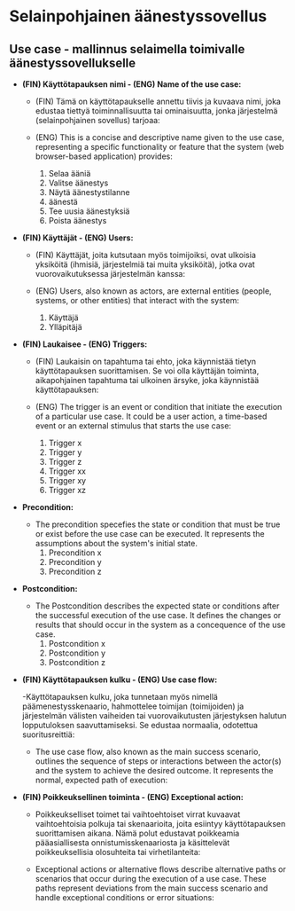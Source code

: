 # Selainpohjainen äänestyssovellus

## Use case - mallinnus selaimella toimivalle äänestyssovellukselle

- **(FIN) Käyttötapauksen nimi - (ENG) Name of the use case:**

  - (FIN) Tämä on käyttötapaukselle annettu tiivis ja kuvaava nimi, joka edustaa tiettyä toiminnallisuutta tai ominaisuutta, jonka järjestelmä (selainpohjainen sovellus) tarjoaa:

  - (ENG) This is a concise and descriptive name given to the use case, representing a specific functionality or feature that the system (web browser-based application) provides:

    1. Selaa ääniä
    2. Valitse äänestys
    3. Näytä äänestystilanne
    4. äänestä
    5. Tee uusia äänestyksiä
    6. Poista äänestys

- **(FIN) Käyttäjät - (ENG) Users:**

  - (FIN) Käyttäjät, joita kutsutaan myös toimijoiksi, ovat ulkoisia yksiköitä (ihmisiä, järjestelmiä tai muita yksiköitä), jotka ovat vuorovaikutuksessa järjestelmän kanssa:

  - (ENG) Users, also known as actors, are external entities (people, systems, or other entities) that interact with the system:

    1. Käyttäjä
    2. Ylläpitäjä

- **(FIN) Laukaisee - (ENG) Triggers:**

  - (FIN) Laukaisin on tapahtuma tai ehto, joka käynnistää tietyn käyttötapauksen suorittamisen. Se voi olla käyttäjän toiminta, aikapohjainen tapahtuma tai ulkoinen ärsyke, joka käynnistää käyttötapauksen:

  - (ENG) The trigger is an event or condition that initiate the execution of a particular use case. It could be a user action, a time-based event or an external stimulus that starts the use case:

    1. Trigger x
    2. Trigger y
    3. Trigger z
    4. Trigger xx
    5. Trigger xy
    6. Trigger xz

- **Precondition:**

  - The precondition specefies the state or condition that must be true or exist before the use case can be executed. It represents the assumptions about the system's initial state.
    1. Precondition x
    2. Precondition y
    3. Precondition z

- **Postcondition:**

  - The Postcondition describes the expected state or conditions after the successful execution of the use case. It defines the changes or results that should occur in the system as a concequence of the use case.
    1. Postcondition x
    2. Postcondition y
    3. Postcondition z

- **(FIN) Käyttötapauksen kulku - (ENG) Use case flow:**

  -Käyttötapauksen kulku, joka tunnetaan myös nimellä päämenestysskenaario, hahmottelee toimijan (toimijoiden) ja järjestelmän välisten vaiheiden tai vuorovaikutusten järjestyksen halutun lopputuloksen saavuttamiseksi. Se edustaa normaalia, odotettua suoritusreittiä:

  - The use case flow, also known as the main success scenario, outlines the sequence of steps or interactions between the actor(s) and the system to achieve the desired outcome. It represents the normal, expected path of execution:

- **(FIN) Poikkeuksellinen toiminta - (ENG) Exceptional action:**

  - Poikkeukselliset toimet tai vaihtoehtoiset virrat kuvaavat vaihtoehtoisia polkuja tai skenaarioita, joita esiintyy käyttötapauksen suorittamisen aikana. Nämä polut edustavat poikkeamia pääasiallisesta onnistumisskenaariosta ja käsittelevät poikkeuksellisia olosuhteita tai virhetilanteita:

  - Exceptional actions or alternative flows describe alternative paths or scenarios that occur during the execution of a use case. These paths represent deviations from the main success scenario and handle exceptional conditions or error situations:
